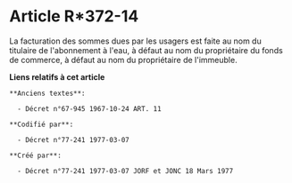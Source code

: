 # Article R*372-14

La facturation des sommes dues par les usagers est faite au nom du titulaire de l'abonnement à l'eau, à défaut au nom du
propriétaire du fonds de commerce, à défaut au nom du propriétaire de l'immeuble.

**Liens relatifs à cet article**

	**Anciens textes**:

	  - Décret n°67-945 1967-10-24 ART. 11

	**Codifié par**:

	  - Décret n°77-241 1977-03-07

	**Créé par**:

	  - Décret n°77-241 1977-03-07 JORF et JONC 18 Mars 1977
